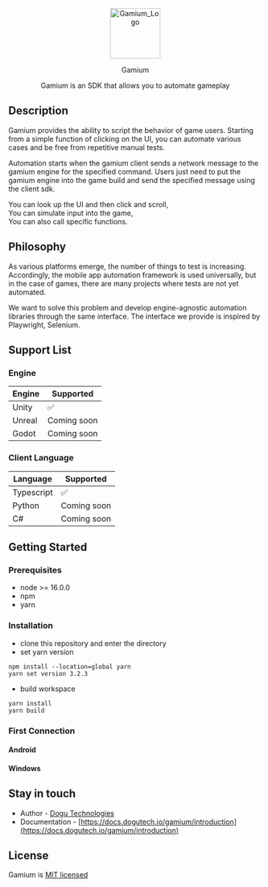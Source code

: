 <p align="center">
<img src="https://s3.ap-northeast-2.amazonaws.com/public.dogutech.io/dogu/logo/dogu-gamium-logo.png" width="100px" height="100px" title="Gamium_Logo"/>
</p>
<p align="center">
Gamium
</p>
<p align="center">
Gamium is an SDK that allows you to automate gameplay
</p>

## Description

Gamium provides the ability to script the behavior of game users. Starting from a simple function of clicking on the UI, you can automate various cases and be free from repetitive manual tests.

Automation starts when the gamium client sends a network message to the gamium engine for the specified command.
Users just need to put the gamium engine into the game build and send the specified message using the client sdk.

You can look up the UI and then click and scroll,  
You can simulate input into the game,  
You can also call specific functions.

## Philosophy

As various platforms emerge, the number of things to test is increasing. Accordingly, the mobile app automation framework is used universally, but in the case of games, there are many projects where tests are not yet automated.

We want to solve this problem and develop engine-agnostic automation libraries through the same interface.
The interface we provide is inspired by Playwright, Selenium.

## Support List

### Engine

| Engine | Supported   |
| ------ | ----------- |
| Unity  | ✅          |
| Unreal | Coming soon |
| Godot  | Coming soon |

### Client Language

| Language   | Supported   |
| ---------- | ----------- |
| Typescript | ✅          |
| Python     | Coming soon |
| C#         | Coming soon |

## Getting Started

### Prerequisites

- node >= 16.0.0
- npm
- yarn

### Installation

- clone this repository and enter the directory
- set yarn version

```code
npm install --location=global yarn
yarn set version 3.2.3
```

- build workspace

```code
yarn install
yarn build
```

### First Connection

#### Android

#### Windows

## Stay in touch

- Author - [Dogu Technologies](https://dogutech.io)
- Documentation - [https://docs.dogutech.io/gamium/introduction](https://docs.dogutech.io/gamium/introduction)

## License

Gamium is [MIT licensed](LICENSE)
